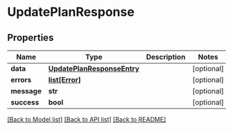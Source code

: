 # UpdatePlanResponse

## Properties
| Name        | Type                                                      | Description | Notes      |
| ----------- | --------------------------------------------------------- | ----------- | ---------- |
| **data**    | [**UpdatePlanResponseEntry**](UpdatePlanResponseEntry.md) |             | [optional] |
| **errors**  | [**list[Error]**](Error.md)                               |             | [optional] |
| **message** | **str**                                                   |             | [optional] |
| **success** | **bool**                                                  |             | [optional] |

[[Back to Model list]](../README.md#documentation-for-models) [[Back to API list]](../README.md#documentation-for-api-endpoints) [[Back to README]](../README.md)
